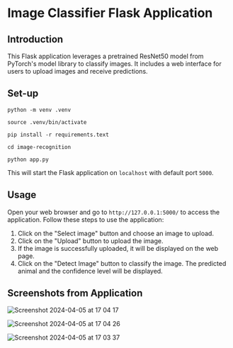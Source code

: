 # Image Classifier Flask Application

## Introduction
This Flask application leverages a pretrained ResNet50 model from PyTorch's model library to classify images. It includes a web interface for users to upload images and receive predictions.

## Set-up
`python -m venv .venv`

`source .venv/bin/activate`

`pip install -r requirements.text`

`cd image-recognition`

`python app.py`

This will start the Flask application on `localhost` with default port `5000`.

## Usage
Open your web browser and go to `http://127.0.0.1:5000/` to access the application. Follow these steps to use the application:

1.  Click on the "Select image" button and choose an image to upload.
2.  Click on the "Upload" button to upload the image.
3.  If the image is successfully uploaded, it will be displayed on the web page.
4.  Click on the "Detect Image" button to classify the image. The predicted animal and the confidence level will be displayed.

## Screenshots from Application
![Screenshot 2024-04-05 at 17 04 17](https://github.com/Sioncoolwijk/image-recognition/assets/70899366/11bef60f-13f9-401a-a2aa-d5cd36bb8f41)

![Screenshot 2024-04-05 at 17 04 26](https://github.com/Sioncoolwijk/image-recognition/assets/70899366/05833058-9f65-4f14-a130-22dd055a6cd0)

![Screenshot 2024-04-05 at 17 03 37](https://github.com/Sioncoolwijk/image-recognition/assets/70899366/1308f216-2d05-48b4-9ab9-57da632605e7)
